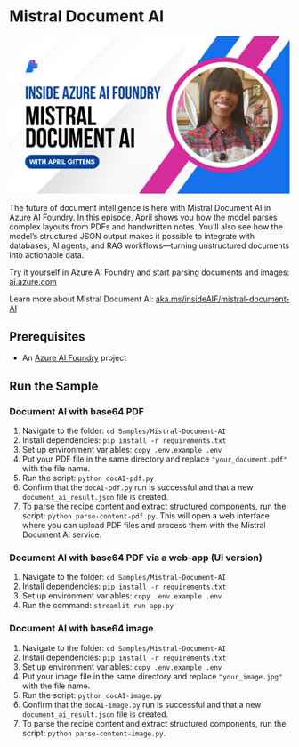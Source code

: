 # Mistral Document AI

![Mistral Document AI](../../Images/thumbnail-mistral-document-AI.png)

The future of document intelligence is here with Mistral Document AI in Azure AI Foundry. In this episode, April shows you how the model parses complex layouts from PDFs and handwritten notes. You’ll also see how the model’s structured JSON output makes it possible to integrate with databases, AI agents, and RAG workflows—turning unstructured documents into actionable data.

Try it yourself in Azure AI Foundry and start parsing documents and images: [ai.azure.com](https://ai.azure.com)

Learn more about Mistral Document AI: [aka.ms/insideAIF/mistral-document-AI](https://aka.ms/insideAIF/mistral-docuemnt-AI)

## Prerequisites

- An [Azure AI Foundry](https://ai.azure.com) project

## Run the Sample

### Document AI with base64 PDF

1. Navigate to the folder: `cd Samples/Mistral-Document-AI`
1. Install dependencies: `pip install -r requirements.txt`
1. Set up environment variables: `copy .env.example .env`
1. Put your PDF file in the same directory and replace `"your_document.pdf"` with the file name.
1. Run the script: `python docAI-pdf.py`
1. Confirm that the `docAI-pdf.py` run is successful and that a new `document_ai_result.json` file is created.
1. To parse the recipe content and extract structured components, run the script: `python parse-content-pdf.py`. This will open a web interface where you can upload PDF files and process them with the Mistral Document AI service.

### Document AI with base64 PDF via a web-app (UI version)

1. Navigate to the folder: `cd Samples/Mistral-Document-AI`
1. Install dependencies: `pip install -r requirements.txt`
1. Set up environment variables: `copy .env.example .env`
1. Run the command: `streamlit run app.py`

### Document AI with base64 image

1. Navigate to the folder: `cd Samples/Mistral-Document-AI`
1. Install dependencies: `pip install -r requirements.txt`
1. Set up environment variables: `copy .env.example .env`
1. Put your image file in the same directory and replace `"your_image.jpg"` with the file name.
1. Run the script: `python docAI-image.py`
1. Confirm that the `docAI-image.py` run is successful and that a new `document_ai_result.json` file is created.
1. To parse the recipe content and extract structured components, run the script: `python parse-content-image.py`.